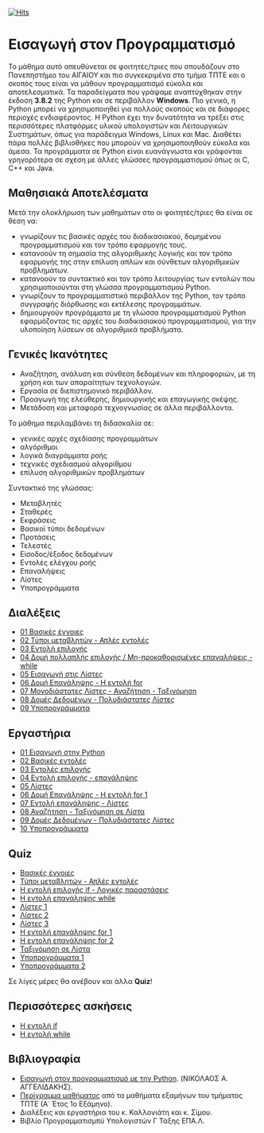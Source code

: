 <!--
![Lines of code](https://img.shields.io/tokei/lines/github/Effie375/TPTE_PLR)
![GitHub issues](https://img.shields.io/github/issues-raw/Effie375/TPTE_PLR)
![GitHub](https://img.shields.io/github/license/Effie375/TPTE_PLR)
[![Gitter](https://badges.gitter.im/ΤΠΤΕ-AEGEAN/community.svg)](https://gitter.im/ΤΠΤΕ-AEGEAN/community?utm_source=badge&utm_medium=badge&utm_campaign=pr-badge)
-->
[![Hits](https://hits.seeyoufarm.com/api/count/incr/badge.svg?url=https%3A%2F%2Fgithub.com%2FEffie375%2FTPTE_PLR&count_bg=%2379C83D&title_bg=%23555555&icon=&icon_color=%23E7E7E7&title=hits&edge_flat=false)](https://hits.seeyoufarm.com)

# Εισαγωγή στον Προγραμματισμό

Το μάθημα αυτό απευθύνεται σε φοιτητές/τριες που σπουδάζουν στο Πανεπηστήμιο του ΑΙΓΑΙΟΥ και πιο συγκεκριμένα στο τμήμα ΤΠΤΕ και ο σκοπός τους είναι να μάθουν προγραμματισμό εύκολα και αποτελεσματικά. Τα παραδείγματα που γράψαμε αναπτύχθηκαν στην έκδοση **3.8.2** της Python και σε περιβάλλον **Windows**. Πιο γενικά, η Python μπορεί να χρησιμοποιηθεί για πολλούς σκοπούς και σε διάφορες περιοχές ενδιαφέροντος. Η Python έχει την δυνατότητα να τρέξει στις περισσότερες πλατφόρμες υλικού υπολογιστών και Λειτουργικών Συστημάτων, όπως για παράδειγμα Windows, Linux και Mac. Διαθέτει πάρα πολλές βιβλιοθήκες που μπορούν να χρησιμοποιηθούν εύκολα και άμεσα. Τα προγράμματα σε Python είναι ευανάγνωστα και γράφονται γρηγορότερα σε σχέση με άλλες γλώσσες προγραμματισμού όπως οι C, C++ και Java.

## Μαθησιακά Αποτελέσματα

Μετά την ολοκλήρωση των μαθημάτων στο οι φοιτητές/τριες θα είναι σε θέση να:

- γνωρίζουν τις βασικές αρχές του διαδικασιακού, δομημένου προγραμματισμού και τον τρόπο εφαρμογής τους.
- κατανοούν τη σημασία της αλγοριθμικής λογικής και τον τρόπο εφαρμογής της στην επίλυση απλών και σύνθετων αλγοριθμικών προβλημάτων.
- κατανοούν το συντακτικό και τον τρόπο λειτουργίας των εντολών που χρησιμοποιούνται στη γλώσσα προγραμματισμού Python.
- γνωρίζουν το προγραμματιστικό περιβάλλον της Python, τον τρόπο συγγραφής διόρθωσης και εκτέλεσης προγραμμάτων.
- δημιουργούν προγράμματα με τη γλώσσα προγραμματισμού Python εφαρμόζοντας τις
αρχές του διαδικασιακού προγραμματισμού, για την υλοποίηση λύσεων σε αλγοριθμικά προβλήματα.

## Γενικές Ικανότητες

- Αναζήτηση, ανάλυση και σύνθεση δεδομένων και πληροφοριών, με τη χρήση και των
απαραίτητων τεχνολογιών.
- Εργασία σε διεπιστημονικό περιβάλλον.
- Προαγωγή της ελεύθερης, δημιουργικής και επαγωγικής σκέψης.
- Μετάδοση και μεταφορά τεχνογνωσίας σε άλλα περιβάλλοντα.

Το μάθημα περιλαμβάνει τη διδασκαλία σε:

- γενικές αρχές σχεδίασης προγραμμάτων
- αλγόριθμοι
- λογικά διαγράμματα ροής
- τεχνικές σχεδιασμού αλγορίθμου
- επίλυση αλγοριθμικών προβλημάτων

Συντακτικό της γλώσσας:

- Μεταβλητές
- Σταθερές
- Εκφράσεις
- Βασικοί τύποι δεδομένων
- Προτάσεις
- Τελεστές
- Είσοδος/έξοδος δεδομένων
- Εντολές ελέγχου ροής
- Επαναλήψεις
- Λίστες
- Υποπρογράμματα

## Διαλέξεις

- [01 Βασικές έννοιες](lectures/lecture_01.md)
- [02 Τύποι μεταβλητών - Απλές εντολές](lectures/lecture_02.md)
- [03 Εντολή επιλογής](lectures/lecture_03.md)
- [04 Δομή πολλαπλής επιλογής / Μη-προκαθορισμένες επαναλήψεις - while](lectures/lecture_04.md)
- [05 Εισαγωγή στις Λίστες](lectures/lecture_05.md)
- [06 Δομή Επανάληψης - Η εντολή for](lectures/lecture_06.md)
- [07 Μονοδιάστατες Λίστες - Αναζήτηση - Ταξινόμηση](lectures/lecture_07.md)
- [08 Δομές Δεδομένων - Πολυδιάστατες Λίστες](lectures/lecture_08.md)
- [09 Υποπρογράμματα](lectures/lecture_09.md)

## Εργαστήρια

- [01 Εισαγωγή στην Python](labs/lab_01.md)
- [02 Βασικές εντολές](labs/lab_02.md)
- [03 Εντολές επιλογής](labs/lab_03.md)
- [04 Εντολή επιλογής - επανάληψης](labs/lab_04.md)
- [05 Λίστες](labs/lab_05.md)
- [06 Δομή Επανάληψης - Η εντολή for 1](labs/lab_06.md)
- [07 Εντολή επανάληψης - Λίστες](labs/lab_07.md)
- [08 Αναζήτηση - Ταξινόμηση σε Λίστα](labs/lab_08.md)
- [09 Δομές Δεδομένων - Πολυδιάστατες Λίστες](labs/lab_09.md)
- [10 Υποπρογράμματα](labs/lab_10.md)

## Quiz

- [Βασικές έννοιες](https://forms.gle/KDL7dgS5xqitsSKb7)
- [Τύποι μεταβλητών - Απλές εντολές](https://forms.gle/DnMXaDK4GG7KDZo49)
- [Η εντολή επιλογής if - Λογικές παραστάσεις](https://forms.gle/RZUFRsUiPdPFRjkW9)
- [Η εντολή επανάληψης while](https://forms.gle/CbPtBfprGQ9LPgqg7)
- [Λίστες 1](https://forms.gle/tiiPPRpcML3BaRhYA)
- [Λίστες 2](https://forms.gle/4dxdY98kRxBN5JTa7)
- [Λίστες 3](https://forms.gle/JS7prqxCapoWE3vS9)
- [Η εντολή επανάληψης for 1](https://forms.gle/JWpCTGXkEqZ9kWCcA)
- [Η εντολή επανάληψης for 2](https://forms.gle/HSvRsCtJPXBA8EWm8)
- [Ταξινόμηση σε Λίστα](https://forms.gle/EW827grJZb1hkq9C7)
- [Υποπρογράμματα 1](https://forms.gle/zM7QFk66ZA9W376p7)
- [Υποπρογράμματα 2](https://forms.gle/TcerN71VjnGjbV6fA)

Σε λίγες μέρες θα ανέβουν και άλλα **Quiz**!

<!-- 
- [Βασικές εντολές](https://forms.gle/YJEUsiR8aKk4WjLT8)
- [Λίστες Ι](https://forms.gle/gxi5QTjU3iLDU4rr7)
- [Λίστες ΙΙ](https://forms.gle/7WapsSYNN7keri7P6)
- [If - While - For](https://forms.gle/wfSRmQKTitLN6Nar5)
-->

## Περισσότερες ασκήσεις


- [Η εντολή if](more/docs/if_exercises.md)
- [Η εντολή while](more/docs/while_exercises.md)

## Βιβλιογραφία

- [Εισαγωγή στον προγραμματισμό με την Python](http://aggelid.mysch.gr/pythonbook/INTRODUCTION_TO_COMPUTER_PROGRAMMING_WITH_PYTHON.pdf). (ΝΙΚΟΛΑΟΣ Α. ΑΓΓΕΛΙΔΑΚΗΣ).
- [Περίγραμμα μαθήματος](http://www.ct.aegean.gr/Home/Proptyxiako) από τα μαθήματα εξαμήνων του τμήματος ΤΠΤΕ (Α΄ Έτος 1ο Εξάμηνο).
- Διαλέξεις και εργαστήρια του κ. Καλλονιάτη και κ. Σίμου.
- Βιβλίο Προγραμματισμπύ Υπολογιστών Γ ́Τάξης ΕΠΑ.Λ.
